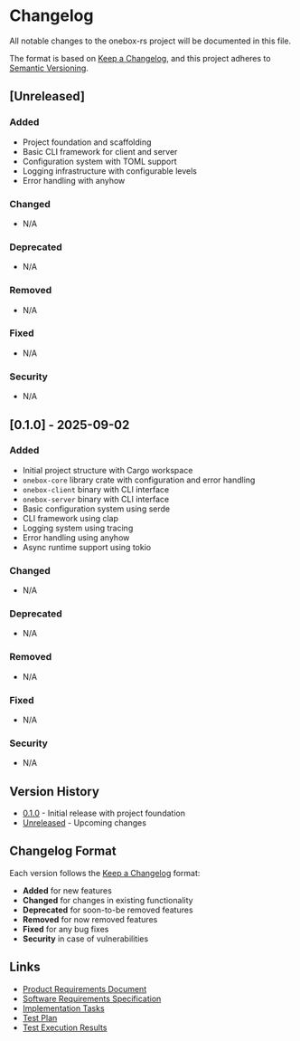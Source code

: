 # Changelog

All notable changes to the onebox-rs project will be documented in this file.

The format is based on [Keep a Changelog](https://keepachangelog.com/en/1.0.0/),
and this project adheres to [Semantic Versioning](https://semver.org/spec/v2.0.0.html).

## [Unreleased]

### Added
- Project foundation and scaffolding
- Basic CLI framework for client and server
- Configuration system with TOML support
- Logging infrastructure with configurable levels
- Error handling with anyhow

### Changed
- N/A

### Deprecated
- N/A

### Removed
- N/A

### Fixed
- N/A

### Security
- N/A

## [0.1.0] - 2025-09-02

### Added
- Initial project structure with Cargo workspace
- `onebox-core` library crate with configuration and error handling
- `onebox-client` binary with CLI interface
- `onebox-server` binary with CLI interface
- Basic configuration system using serde
- CLI framework using clap
- Logging system using tracing
- Error handling using anyhow
- Async runtime support using tokio

### Changed
- N/A

### Deprecated
- N/A

### Removed
- N/A

### Fixed
- N/A

### Security
- N/A

## Version History

- [0.1.0](./0.1.0.md) - Initial release with project foundation
- [Unreleased](./UNRELEASED.md) - Upcoming changes

## Changelog Format

Each version follows the [Keep a Changelog](https://keepachangelog.com/en/1.0.0/) format:

- **Added** for new features
- **Changed** for changes in existing functionality
- **Deprecated** for soon-to-be removed features
- **Removed** for now removed features
- **Fixed** for any bug fixes
- **Security** in case of vulnerabilities

## Links

- [Product Requirements Document](../docs/PRD.md)
- [Software Requirements Specification](../docs/SRS.md)
- [Implementation Tasks](../docs/TASKS.md)
- [Test Plan](../docs/TEST_PLAN.md)
- [Test Execution Results](../docs/TEST_EXECUTION.md)
